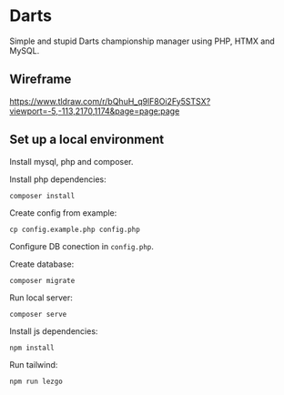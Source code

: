 # Darts

Simple and stupid Darts championship manager using PHP, HTMX and MySQL.

## Wireframe

https://www.tldraw.com/r/bQhuH_q9lF8Oi2Fy5STSX?viewport=-5,-113,2170,1174&page=page:page

## Set up a local environment

Install mysql, php and composer.

Install php dependencies:
```
composer install
```

Create config from example:
```
cp config.example.php config.php
```

Configure DB conection in `config.php`.

Create database:
```
composer migrate
```

Run local server:
```
composer serve
```

Install js dependencies:
```
npm install
```

Run tailwind:
```
npm run lezgo
```
